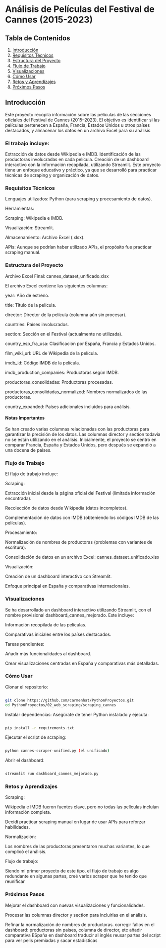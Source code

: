 # Análisis de Películas del Festival de Cannes (2015-2023) #
## Tabla de Contenidos ##
1. [Introducción](#introducción)
2. [Requisitos Técnicos](#requisitos-técnicos)
3. [Estructura del Proyecto](#estructura-del-proyecto)
4. [Flujo de Trabajo](#flujo-de-trabajo)
5. [Visualizaciones](#visualizaciones)
6. [Cómo Usar](#cómo-usar)
7. [Retos y Aprendizajes](#retos-y-aprendizajes)
8. [Próximos Pasos](#próximos-pasos)

 ## Introducción ##
Este proyecto recopila información sobre las películas de las secciones oficiales del Festival de Cannes (2015–2023). El objetivo es identificar si las películas pertenecen a España, Francia, Estados Unidos u otros países destacados, y almacenar los datos en un archivo Excel para su análisis.

### El trabajo incluye: ###

Extracción de datos desde Wikipedia e IMDB.
Identificación de las productoras involucradas en cada película.
Creación de un dashboard interactivo con la información recopilada, utilizando Streamlit.
Este proyecto tiene un enfoque educativo y práctico, ya que se desarrolló para practicar técnicas de scraping y organización de datos.

### Requisitos Técnicos ###

Lenguajes utilizados: Python (para scraping y procesamiento de datos).

Herramientas:

Scraping: Wikipedia e IMDB.

Visualización: Streamlit.

Almacenamiento: Archivo Excel (.xlsx).

APIs: Aunque se podrían haber utilizado APIs, el propósito fue practicar scraping manual.


### Estructura del Proyecto ###

Archivo Excel Final: cannes_dataset_unificado.xlsx

El archivo Excel contiene las siguientes columnas:

year: Año de estreno.

title: Título de la película.

director: Director de la película (columna aún sin procesar).

countries: Países involucrados.

section: Sección en el Festival (actualmente no utilizada).

country_esp_fra_usa: Clasificación por España, Francia y Estados Unidos.

film_wiki_url: URL de Wikipedia de la película.

imdb_id: Código IMDB de la película.

imdb_production_companies: Productoras según IMDB.

productoras_consolidadas: Productoras procesadas.

productoras_consolidadas_normalized: Nombres normalizados de las productoras.

country_expanded: Países adicionales incluidos para análisis.

#### Notas Importantes ####

Se han creado varias columnas relacionadas con las productoras para garantizar la precisión de los datos.
Las columnas director y section todavía no se están utilizando en el análisis.
Inicialmente, el proyecto se centró en comparar Francia, España y Estados Unidos, pero después se expandió a una docena de países.

### Flujo de Trabajo ###
El flujo de trabajo incluye:

Scraping:

Extracción inicial desde la página oficial del Festival (limitada información encontrada).

Recolección de datos desde Wikipedia (datos incompletos).

Complementación de datos con IMDB (obteniendo los códigos IMDB de las películas).


Procesamiento:

Normalización de nombres de productoras (problemas con variantes de escritura).

Consolidación de datos en un archivo Excel: cannes_dataset_unificado.xlsx

Visualización:

Creación de un dashboard interactivo con Streamlit.

Enfoque principal en España y comparativas internacionales.

### Visualizaciones ###

Se ha desarrollado un dashboard interactivo utilizando Streamlit, con el nombre provisional dashboard_cannes_mejorado. Este incluye:

Información recopilada de las películas.

Comparativas iniciales entre los países destacados.

Tareas pendientes:

Añadir más funcionalidades al dashboard.

Crear visualizaciones centradas en España y comparativas más detalladas.

### Cómo Usar ###

Clonar el repositorio:

```bash

git clone https://github.com/carmenhat/PythonProyectos.git
cd PythonProyectos/02_web_scraping/scraping_cannes 
```

Instalar dependencias: Asegúrate de tener Python instalado y ejecuta:

```bash

pip install -r requirements.txt 

```

Ejecutar el script de scraping: 

```bash

python cannes-scraper-unified.py (el unificado)
```
Abrir el dashboard:

```bash

streamlit run dashboard_cannes_mejorado.py
```
### Retos y Aprendizajes ###

Scraping:

Wikipedia e IMDB fueron fuentes clave, pero no todas las películas incluían información completa.

Decidí practicar scraping manual en lugar de usar APIs para reforzar habilidades.

Normalización:

Los nombres de las productoras presentaron muchas variantes, lo que complicó el análisis.

Flujo de trabajo:

Siendo mi primer proyecto de este tipo, el flujo de trabajo es algo redundante en algunas partes, creé varios scraper que he tenido que reunificar

### Próximos Pasos ###

Mejorar el dashboard con nuevas visualizaciones y funcionalidades.

Procesar las columnas director y section para incluirlas en el análisis.

Refinar la normalización de nombres de productoras.
corregir fallos en el dashboard: productoras sin paises, columna de director, etc
añadir comparativa ESpaña en dashboard
traducir al inglés
reusar partes del script para ver pelis premiadas y sacar estadísticas

